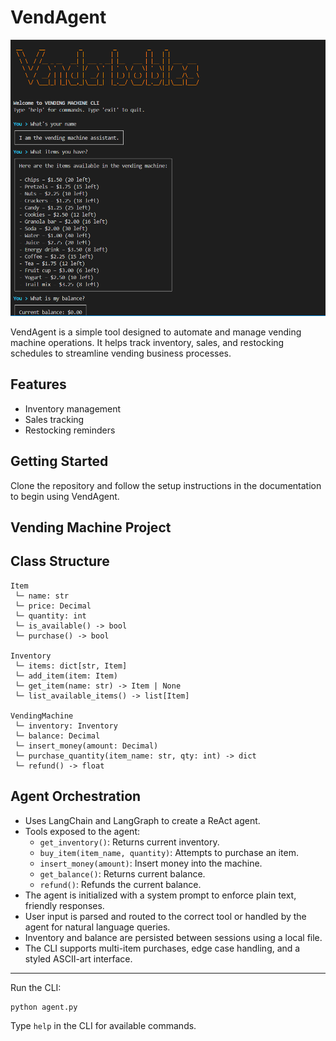 # VendAgent

![VendAgent Screenshot](image.png)

VendAgent is a simple tool designed to automate and manage vending machine operations. It helps track inventory, sales, and restocking schedules to streamline vending business processes.

## Features

- Inventory management
- Sales tracking
- Restocking reminders

## Getting Started

Clone the repository and follow the setup instructions in the documentation to begin using VendAgent.

## Vending Machine Project

## Class Structure

``` text
Item
 └─ name: str
 └─ price: Decimal
 └─ quantity: int
 └─ is_available() -> bool
 └─ purchase() -> bool

Inventory
 └─ items: dict[str, Item]
 └─ add_item(item: Item)
 └─ get_item(name: str) -> Item | None
 └─ list_available_items() -> list[Item]

VendingMachine
 └─ inventory: Inventory
 └─ balance: Decimal
 └─ insert_money(amount: Decimal)
 └─ purchase_quantity(item_name: str, qty: int) -> dict
 └─ refund() -> float
```

## Agent Orchestration

- Uses LangChain and LangGraph to create a ReAct agent.
- Tools exposed to the agent:
  - `get_inventory()`: Returns current inventory.
  - `buy_item(item_name, quantity)`: Attempts to purchase an item.
  - `insert_money(amount)`: Insert money into the machine.
  - `get_balance()`: Returns current balance.
  - `refund()`: Refunds the current balance.
- The agent is initialized with a system prompt to enforce plain text, friendly responses.
- User input is parsed and routed to the correct tool or handled by the agent for natural language queries.
- Inventory and balance are persisted between sessions using a local file.
- The CLI supports multi-item purchases, edge case handling, and a styled ASCII-art interface.

---

Run the CLI:

``` code
python agent.py
```

Type `help` in the CLI for available commands.
